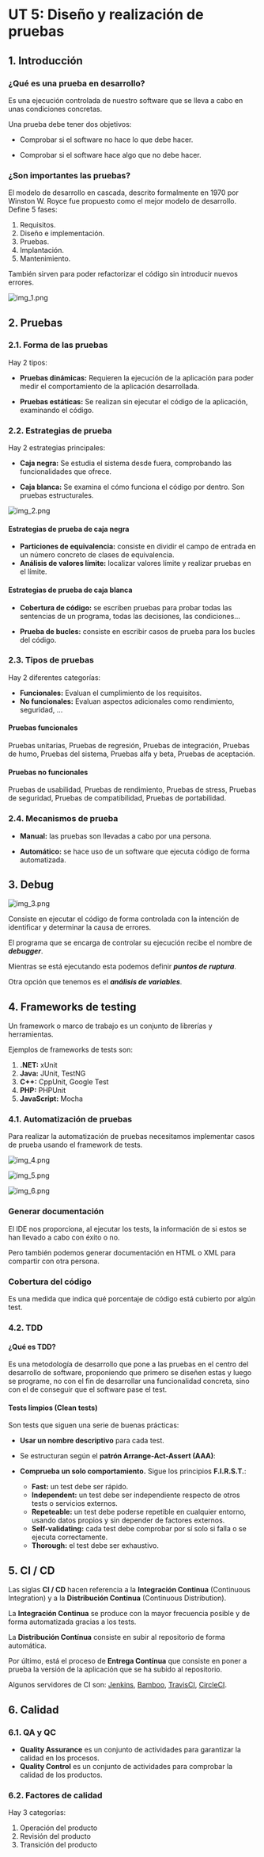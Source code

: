 # UT 5: Diseño y realización de pruebas

## 1. Introducción
### ¿Qué es una prueba en desarrollo?
Es una ejecución controlada de nuestro software que se lleva a cabo en unas condiciones concretas.

Una prueba debe tener dos objetivos:

* Comprobar si el software no hace lo que debe hacer.

* Comprobar si el software hace algo que no debe hacer.

### ¿Son importantes las pruebas?
El modelo de desarrollo en cascada, descrito formalmente en 1970 por Winston W. Royce fue propuesto como el mejor modelo de desarrollo. Define 5 fases:

1. Requisitos.
2. Diseño e implementación.
3. Pruebas.
4. Implantación.
5. Mantenimiento.

También sirven para poder refactorizar el código sin introducir nuevos errores.

![img_1.png](img_1.png)

## 2. Pruebas

### 2.1. Forma de las pruebas

Hay 2 tipos:

* **Pruebas dinámicas:** Requieren la ejecución de la aplicación para poder medir el comportamiento de la aplicación desarrollada.


* **Pruebas estáticas:** Se realizan sin ejecutar el código de la aplicación, examinando el código.

### 2.2. Estrategias de prueba

Hay 2 estrategias principales:

* **Caja negra:** Se estudia el sistema desde fuera, comprobando las funcionalidades que ofrece.


* **Caja blanca:** Se examina el cómo funciona el código por dentro. Son pruebas estructurales.

![img_2.png](img_2.png)

#### Estrategias de prueba de caja negra

* **Particiones de equivalencia:** consiste en dividir el campo de entrada en un número concreto de clases de equivalencia.
* **Análisis de valores límite:** localizar valores límite y realizar pruebas en el límite.

#### Estrategias de prueba de caja blanca

* **Cobertura de código:** se escriben pruebas para probar todas las sentencias de un programa, todas las decisiones, las condiciones...

* **Prueba de bucles:** consiste en escribir casos de prueba para los bucles del código.

### 2.3. Tipos de pruebas

Hay 2 diferentes categorías:

* **Funcionales:** Evaluan el cumplimiento de los requisitos.
* **No funcionales:** Evaluan aspectos adicionales como rendimiento, seguridad, ...

#### Pruebas funcionales

Pruebas unitarias, Pruebas de regresión, Pruebas de integración, Pruebas de humo, Pruebas del sistema, Pruebas alfa y beta, Pruebas de aceptación.

#### Pruebas no funcionales

Pruebas de usabilidad, Pruebas de rendimiento, Pruebas de stress, Pruebas de seguridad, Pruebas de compatibilidad, Pruebas de portabilidad.

### 2.4. Mecanismos de prueba

* **Manual:** las pruebas son llevadas a cabo por una persona.


* **Automático:** se hace uso de un software que ejecuta código de forma automatizada.

## 3. Debug

![img_3.png](img_3.png)

Consiste en ejecutar el código de forma controlada con la intención de identificar y determinar la causa de errores.

El programa que se encarga de controlar su ejecución recibe el nombre de **_debugger_**.

Mientras se está ejecutando esta podemos definir **_puntos de ruptura_**.

Otra opción que tenemos es el **_análisis de variables_**.

## 4. Frameworks de testing

Un framework o marco de trabajo es un conjunto de librerías y herramientas.

Ejemplos de frameworks de tests son:

1. **.NET:** xUnit
2. **Java:** JUnit, TestNG
3. **C++:** CppUnit, Google Test
4. **PHP:** PHPUnit
5. **JavaScript:** Mocha

### 4.1. Automatización de pruebas

Para realizar la automatización de pruebas necesitamos implementar casos de prueba usando el framework de tests.

![img_4.png](img_4.png) 

![img_5.png](img_5.png)

![img_6.png](img_6.png)

### Generar documentación

El IDE nos proporciona, al ejecutar los tests, la información de si estos se han llevado a cabo con éxito o no. 

Pero también podemos generar documentación en HTML o XML para compartir con otra persona.


### Cobertura del código

Es una medida que indica qué porcentaje de código está cubierto por algún test.

### 4.2. TDD

#### ¿Qué es TDD?

Es una metodología de desarrollo que pone a las pruebas en el centro del desarrollo de software, proponiendo que primero se diseñen estas y luego se programe, 
no con el fin de desarrollar una funcionalidad concreta, sino con el de conseguir que el software pase el test.

#### Tests limpios (Clean tests)

Son tests que siguen una serie de buenas prácticas:

* **Usar un nombre descriptivo** para cada test.


* Se estructuran según el **patrón Arrange-Act-Assert (AAA)**:


* **Comprueba un solo comportamiento.**
Sigue los principios **F.I.R.S.T.**:

  * **Fast:** un test debe ser rápido. 
  * **Independent:** un test debe ser independiente respecto de otros tests o servicios externos. 
  * **Repeteable:** un test debe poderse repetible en cualquier entorno, usando datos propios y sin depender de factores externos. 
  * **Self-validating:** cada test debe comprobar por sí solo si falla o se ejecuta correctamente. 
  * **Thorough:** el test debe ser exhaustivo.

## 5. CI / CD

Las siglas **CI / CD** hacen referencia a la **Integración Continua** (Continuous Integration) y a la **Distribución Continua** (Continuous Distribution).

La **Integración Continua** se produce con la mayor frecuencia posible y de forma automatizada gracias a los tests.

La **Distribución Contínua** consiste en subir al repositorio de forma automática.

Por último, está el proceso de **Entrega Contínua** que consiste en poner a prueba la versión de la aplicación que se ha subido al repositorio.

Algunos servidores de CI son:
[Jenkins](https://www.jenkins.io/),
[Bamboo](https://www.atlassian.com/es/software/bamboo),
[TravisCI](https://www.travis-ci.com/),
[CircleCI](https://circleci.com/).

## 6. Calidad

### 6.1. QA y QC

* **Quality Assurance** es un conjunto de actividades para garantizar la calidad en los procesos.
* **Quality Control** es un conjunto de actividades para comprobar la calidad de los productos.

### 6.2. Factores de calidad

Hay 3 categorías:

1. Operación del producto
2. Revisión del producto
3. Transición del producto

